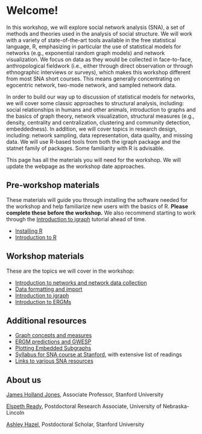 # Welcome!

In this workshop, we will explore social network analysis (SNA), a set of methods and theories used in the analysis of social structure. We will work with a variety of state-of-the-art tools available in the free statistical language, R, emphasizing in particular the use of statistical models for networks (e.g., exponential random graph models) and network visualization. We focus on data as they would be collected in face-to-face, anthropological fieldwork (i.e., either through direct observation or through ethnographic interviews or surveys), which makes this workshop different from most SNA short courses. This means generally concentrating on egocentric network, two-mode network, and sampled network data. 

In order to build our way up to discussion of statistical models for networks, we will cover some classic approaches to structural analysis, including: social relationships in humans and other animals, introduction to graphs and the basics of graph theory, network visualization, structural measures (e.g., density, centrality and centralization, clustering and community detection, embeddedness). In addition, we will cover topics in research design, including: network sampling, data representation, data quality, and missing data. We will use R-based tools from both the igraph package and the statnet family of packages. Some familiarity with R is advisable. 

This page has all the materials you will need for the workshop. We will update the webpage as the workshop date approaches.

## Pre-workshop materials

These materials will guide you through installing the software needed for the workshop and help familiarize new users with the basics of R. **Please complete these before the workshop.** We also recommend starting to work through the [Introduction to igraph](intro-igraph.md) tutorial ahead of time.

- [Installing R](R-setup.md)
- [Introduction to R](intro-r.md)

## Workshop materials

These are the topics we will cover in the workshop:

- [Introduction to networks and network data collection](intro-SNA.md)
- [Data formatting and import](data-import.md)
- [Introduction to igraph](intro-igraph.md)
- [Introduction to ERGMs](ergm-intro.md)

## Additional resources

- [Graph concepts and measures](graphs.md)
- [ERGM predictions and GWESP](ergm-predictions.md)
- [Plotting Embedded Subgraphs](plot_subgraph.md)
- [Syllabus for SNA course at Stanford](http://web.stanford.edu/class/ess360/Jones_ESS360_Syllabus_Spring2017.pdf), with extensive list of readings
- [Links to various SNA resources](http://web.stanford.edu/class/ess360/Links/links.html)


## About us

[James Holland Jones](https://people.stanford.edu/jhj1/), Associate Professor, Stanford University

[Elspeth Ready](https://elspethr.github.io/), Postdoctoral Research Associate, University of Nebraska-Lincoln

[Ashley Hazel](https://anthropology.stanford.edu/people/ashley-hazel), Postdoctoral Scholar, Stanford University
